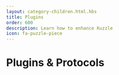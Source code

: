 ```yaml
---
layout: category-children.html.hbs
title: Plugins
order: 600
description: Learn how to enhance Kuzzle
icon: fa-puzzle-piece
---
```


# Plugins & Protocols

